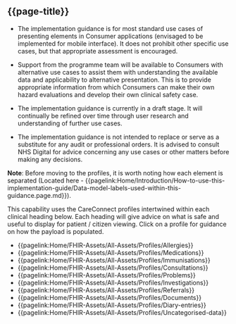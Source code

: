 ## {{page-title}}

<div class="nhsd-a-box nhsd-a-box--bg-light-yellow nhsd-!t-margin-bottom-6 nhsd-t-body">

- The implementation guidance is for most standard use cases of presenting elements in Consumer applications (envisaged to be implemented for mobile interface). It does not prohibit other specific use cases, but that appropriate assessment is encouraged.

- Support from the programme team will be available to Consumers with alternative use cases to assist them with understanding the available data and applicability to alternative presentation. This is to provide appropriate information from which Consumers can make their own hazard evaluations and develop their own clinical safety case.

- The implementation guidance is currently in a draft stage. It will continually be refined over time through user research and understanding of further use cases.

- The implementation guidance is not intended to replace or serve as a substitute for any audit or professional orders. It is advised to consult NHS Digital for advice concerning any use cases or other matters before making any decisions.  
</div>


<div class="nhsd-a-box nhsd-a-box--bg-light-blue nhsd-!t-margin-bottom-6 nhsd-t-body">
<b>Note</b>: Before moving to the profiles, it is worth noting how each element is separated (Located here - {{pagelink:Home/Introduction/How-to-use-this-implementation-guide/Data-model-labels-used-within-this-guidance.page.md}}). 
</div>

This capability uses the CareConnect profiles intertwined within each clinical heading below. Each heading will give advice on what is safe and useful to display for patient / citizen viewing. Click on a profile for guidance on how the payload is populated.

- {{pagelink:Home/FHIR-Assets/All-Assets/Profiles/Allergies}}
- {{pagelink:Home/FHIR-Assets/All-Assets/Profiles/Medications}}
- {{pagelink:Home/FHIR-Assets/All-Assets/Profiles/Immunisations}}
- {{pagelink:Home/FHIR-Assets/All-Assets/Profiles/Consultations}}
- {{pagelink:Home/FHIR-Assets/All-Assets/Profiles/Problems}}
- {{pagelink:Home/FHIR-Assets/All-Assets/Profiles/Investigations}}
- {{pagelink:Home/FHIR-Assets/All-Assets/Profiles/Referrals}}
- {{pagelink:Home/FHIR-Assets/All-Assets/Profiles/Documents}}
- {{pagelink:Home/FHIR-Assets/All-Assets/Profiles/Diary-entries}}
- {{pagelink:Home/FHIR-Assets/All-Assets/Profiles/Uncategorised-data}}